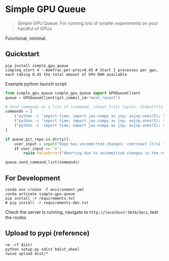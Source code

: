 # Simple GPU Queue
> Simple GPU Queue: For running lots of smaller experiments on your handful of GPUs
> 

Functional, minimal.

## Quickstart

```
pip install simple_gpu_queue
simpleq_start 4 --memfrac-per-proc=0.45 # Start 2 processes per gpu, each taking 0.45 the total amount of GPU RAM available
```

Example python launch script

```python
from simple_gpu_queue.simple_gpu_queue import GPUQueueClient
queue = GPUQueueClient(git_commit_id="most_recent")

# Send commands as a list of (command, stdout_file) tuples. Stdoutfile can be "" for no saving of stdout logging.
commands = [
    ("python -c 'import time; import jax.numpy as jnp; a=jnp.ones(5); time.sleep(1); print(\"I SLEPT HAPPY 1\")'", "testlogs/v1.txt"),
    ("python -c 'import time; import jax.numpy as jnp; a=jnp.ones(5); time.sleep(2); print(\"I SLEPT HAPPY 2\")'", ""),
    ("python -c 'import time; import jax.numpy as jnp; a=jnp.ones(5); time.sleep(3); print(\"I SLEPT HAPPY 3\")'", "testlogs/v3.txt"),
]

if queue.git_repo.is_dirty():
    user_input = input("Repo has uncommitted changes: continue? [Y/n] ").strip().lower()
    if user_input == 'n':
        raise ValueError("Aborting due to uncommitted changes in the repository.") 

queue.send_command_list(commands)
```


## For Development
```
conda env create -f environment.yml
conda activate simple-gpu-queue
pip install -r requirements.txt
# pip install -r requirements-dev.txt
```

Check the server is running, navigate to `http://localhost:5034/docs`, test the routes

## Upload to pypi (reference)
```
rm -rf dist/
python setup.py sdist bdist_wheel
twine upload dist/*
```